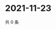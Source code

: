 # 2021-11-23

共 0 条

<!-- BEGIN WEIBO -->
<!-- 最后更新时间 Tue Nov 23 2021 13:13:04 GMT+0800 (China Standard Time) -->

<!-- END WEIBO -->
